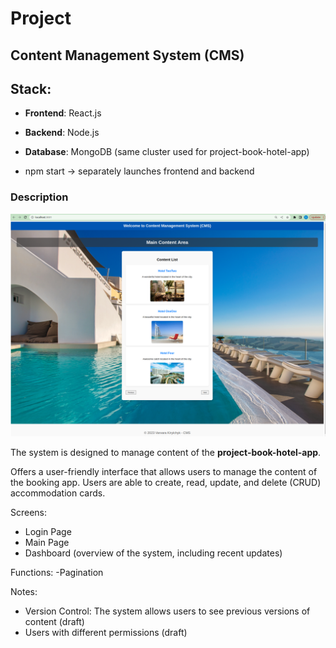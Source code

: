 # Project

## Content Management System (CMS)

## Stack:
- **Frontend**: React.js
- **Backend**: Node.js
- **Database**: MongoDB (same cluster used for project-book-hotel-app)

- npm start -> separately launches frontend and backend

### Description

![pic001.png](pics/pic001.png)

The system is designed to manage content of the **project-book-hotel-app**.


Offers a user-friendly interface 
that allows users to manage the content of the booking app. 
Users are able to create, read, update, and delete (CRUD) accommodation cards.


Screens:
- Login Page 
- Main Page
- Dashboard (overview of the system, including recent updates)

Functions:
-Pagination

Notes:
- Version Control: The system allows users to see previous versions of content (draft)
- Users with different permissions (draft)

